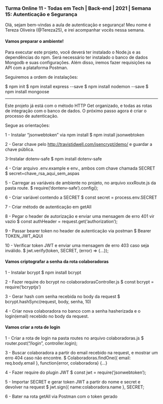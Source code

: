 ### Turma Online 11 - Todas em Tech | Back-end | 2021 | Semana 15: Autenticação e Segurança

Olá, sejam bem-vindas a aula de autenticação e segurança! Meu nome é Tereza Oliveira (@Tereza25), e irei acompanhar vocês nessa semana.

#### Vamos preparar o ambiente!


Para executar este projeto, você deverá ter instalado o Node.js e as dependências do npm. Será necessário ter instalado o banco de dados Mongodb e suas configurações. Além disso, iremos fazer requisições na API com a plataforma Postman.

Seguiremos a ordem de instalações:

$ npm init
$ npm install express --save
$ npm install nodemon --save
$ npm install mongoose


-------------------------------

Este projeto já está com o método HTTP Get organizado, e todas as rotas de integração com o banco de dados. O próximo passo agora é criar o processo de autenticação.

Segue as orientações:

1 - Instalar “jsonwebtoken” via npm install $ npm install jsonwebtoken

2 - Gerar chave pelo http://travistidwell.com/jsencrypt/demo/ e guardar a chave pública.

3-Instalar dotenv-safe $ npm install dotenv-safe

4 - Criar arquivo .env.example e env., ambos com chave chamada SECRET 
$ secret=chave_rsa_aqui_sem_aspas

5 - Carregar as variáveis de ambiente no projeto, no arquivo xxxRoute.js da pasta route. $ require(‘dontenv-safe’).config();

6 - Criar variável contendo a SECRET $ const secret = process.env.SECRET

7 - Criar método de autenticação em getAll

8 - Pegar o header de autorização e enviar uma mensagem de erro 401 vir vazio
$ const authHeader = request.get(‘authorization’);

9 - Passar bearer token no header de autenticação via postman
$ Bearer TOKEN_JWT_AQUI

10 - Verificar token JWT  e enviar uma mensagem de erro 403 caso seja inválido. $ jwt.verify(token, SECRET, (error) => {...});


#### Vamos criptografar a senha da rota colaboradoras


1 - Instalar bcrypt $ npm install bcrypt

2 - Fazer require do bcrypt no colaboradorasController.js 
   $ const bcrypt = require(‘bcryptjs’)

3 - Gerar hash com senha recebida no body da request 
$ bcrypt.hashSync(request, body, senha, 10)

4 - Criar nova colaboradora no banco com a senha hasherizada e o login(email) recebido no body da request.


#### Vamos criar a rota de login


1 - Criar a rota de login na pasta routes no arquivo colaboradoras.js
$ router.post(“/login”, controller.login);

3 - Buscar colaboradora a partir do email recebido na request, e mostrar um erro 404 caso não encontre. 
$ Colaboradoras.findOne({ email: req.body.email }, function{error, colaboradora} {...}

4 - Fazer require do plugin JWT $ const jwt = require(‘jsonwebtoken’);

5 - Importar SECRET e gerar token JWT a partir do nome e secret e devolver na request $ jwt.sign({ name:colaboradora.name }, SECRET;

6 - Bater na rota getAll via Postman com o token gerado





















